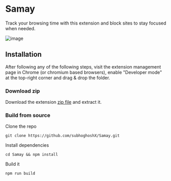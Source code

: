# Samay

Track your browsing time with this extension and block sites to stay focused when needed.

![image](https://github.com/user-attachments/assets/6b7ce034-1b8c-4dfc-8a50-82585dfcb95b)

## Installation

After following any of the following steps, visit the extension management page
in Chrome (or chromium based browsers), enable "Developer mode" at the top-right
corner and drag & drop the folder.

### Download zip

Download the extension [zip file](https://github.com/subhoghoshX/Samay/releases/download/v0.0.2/samay-v0.0.2-chrome.zip) and extract it.

### Build from source

Clone the repo

```
git clone https://github.com/subhoghoshX/Samay.git
```

Install dependencies

```
cd Samay && npm install
```

Build it

```
npm run build
```
